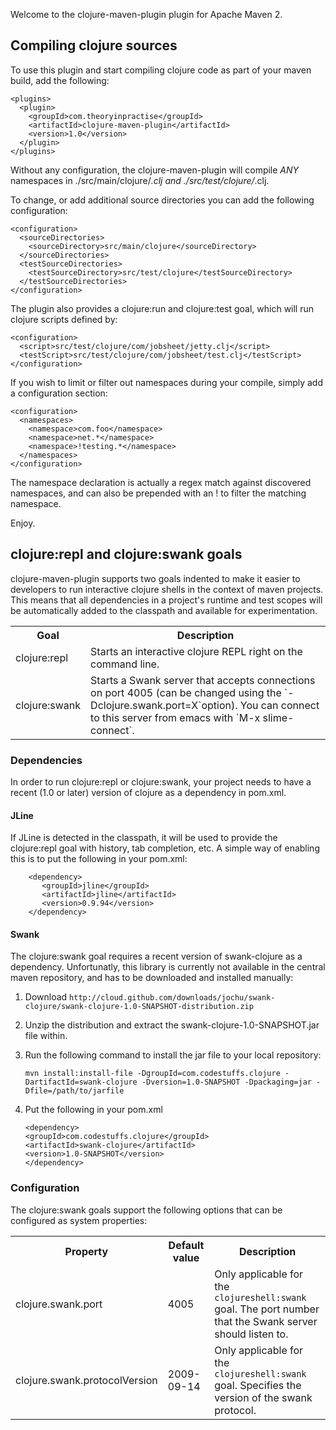 Welcome to the clojure-maven-plugin plugin for Apache Maven 2.

## Compiling clojure sources

To use this plugin and start compiling clojure code as part of your maven build, add the following:

    <plugins>
      <plugin>
        <groupId>com.theoryinpractise</groupId>
        <artifactId>clojure-maven-plugin</artifactId>
        <version>1.0</version>
      </plugin>
    </plugins>

Without any configuration, the clojure-maven-plugin will compile *ANY* namespaces in ./src/main/clojure/*.clj and
./src/test/clojure/*.clj.

To change, or add additional source directories you can add the following configuration:

    <configuration>
      <sourceDirectories>
        <sourceDirectory>src/main/clojure</sourceDirectory>
      </sourceDirectories>
      <testSourceDirectories>
        <testSourceDirectory>src/test/clojure</testSourceDirectory>
      </testSourceDirectories>
    </configuration>

The plugin also provides a clojure:run and clojure:test goal, which will run clojure scripts defined by:

    <configuration>
      <script>src/test/clojure/com/jobsheet/jetty.clj</script>
      <testScript>src/test/clojure/com/jobsheet/test.clj</testScript>
    </configuration>

If you wish to limit or filter out namespaces during your compile, simply add a <namespaces>
configuration section:

    <configuration>
      <namespaces>
        <namespace>com.foo</namespace>
        <namespace>net.*</namespace>
        <namespace>!testing.*</namespace>
      </namespaces>
    </configuration>

The namespace declaration is actually a regex match against discovered namespaces, and can also be
prepended with an ! to filter the matching namespace. 

Enjoy.

## clojure:repl and clojure:swank goals

clojure-maven-plugin supports two goals indented to make it easier
to developers to run interactive clojure shells in the context of
maven projects. This means that all dependencies in a project's
runtime and test scopes will be automatically added to the classpath
and available for experimentation. 

<table>
	<tr>
		<th>Goal</th>
		<th>Description</th>
	</tr>
	<tr>
		<td>clojure:repl</td>
		<td>
			Starts an interactive clojure REPL right on the command line. 
		</td>
	</tr>
	<tr>
		<td>clojure:swank</td>
		<td>
			Starts a Swank server that accepts connections on port 4005
			(can be changed using the `-Dclojure.swank.port=X`option). You can 
			connect to this server from emacs with `M-x slime-connect`.
		</td>
	</tr>
</table>

### Dependencies

In order to run clojure:repl or clojure:swank, your project needs to
have a recent (1.0 or later) version of clojure as a dependency in
pom.xml.

#### JLine

If JLine is detected in the classpath, it will be used to provide the
clojure:repl goal with history, tab completion, etc. A simple way of
enabling this is to put the following in your pom.xml:

		<dependency>
		   <groupId>jline</groupId>
		   <artifactId>jline</artifactId>
		   <version>0.9.94</version>
		</dependency>

#### Swank

The clojure:swank goal requires a recent version of swank-clojure as a
dependency. Unfortunatly, this library is currently not available in
the central maven repository, and has to be downloaded and installed
manually:

 1. Download `http://cloud.github.com/downloads/jochu/swank-clojure/swank-clojure-1.0-SNAPSHOT-distribution.zip`
 2. Unzip the distribution and extract the swank-clojure-1.0-SNAPSHOT.jar file within.
 3. Run the following command to install the jar file to your local repository:

    	mvn install:install-file -DgroupId=com.codestuffs.clojure -DartifactId=swank-clojure -Dversion=1.0-SNAPSHOT -Dpackaging=jar -Dfile=/path/to/jarfile

 4. Put the following in your pom.xml

    	<dependency>
		<groupId>com.codestuffs.clojure</groupId>
		<artifactId>swank-clojure</artifactId>
		<version>1.0-SNAPSHOT</version>
    	</dependency>

### Configuration

The clojure:swank goals support the following options that can be
configured as system properties: 

<table>
	<tr>
		<th>Property</th>
		<th>Default value</th>
		<th>Description</th>
	</tr>
	<tr>
		<td>clojure.swank.port</td>
		<td>4005</td>
		<td>
			Only applicable for the <code>clojureshell:swank</code> goal.
			The port number that the Swank server should listen to.
		</td>
	</tr>
	<tr>
		<td>clojure.swank.protocolVersion</td>
		<td>2009-09-14</td>
		<td>
			Only applicable for the <code>clojureshell:swank</code> goal.
			Specifies the version of the swank protocol. 
		</td>
	</tr>
</table>




